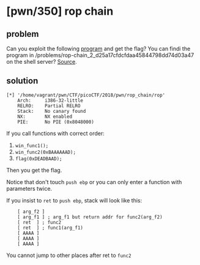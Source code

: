 # [pwn/350] rop chain

## problem

Can you exploit the following [program](https://2018shell1.picoctf.com/static/51c2b076860b7628c8d751424e923504/rop) and get the flag? You can findi the program in /problems/rop-chain_2_d25a17cfdcfdaa45844798dd74d03a47 on the shell server? [Source](https://2018shell1.picoctf.com/static/51c2b076860b7628c8d751424e923504/rop.c).

## solution

```
[*] '/home/vagrant/pwn/CTF/picoCTF/2018/pwn/rop_chain/rop'
    Arch:     i386-32-little
    RELRO:    Partial RELRO
    Stack:    No canary found
    NX:       NX enabled
    PIE:      No PIE (0x8048000)
```

If you call functions with correct order:

1. `win_func1();`
2. `win_func2(0xBAAAAAAD);`
3. `flag(0xDEADBAAD);`

Then you get the flag.

Notice that don't touch `push ebp` or you can only enter a function with parameters twice.

If you insist to `ret` to `push ebp`, stack will look like this:
```
    [ arg_f2 ]
    [ arg_f1 ] ; arg_f1 but return addr for func2(arg_f2)
	[ ret  ] ; func2
	[ ret  ] ; func1(arg_f1)
	[ AAAA ]
	[ AAAA ]
	[ AAAA ]
```

You cannot jump to other places after ret to `func2`